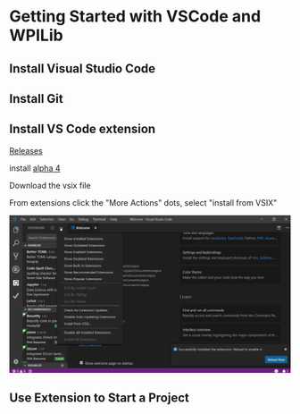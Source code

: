 # Getting Started with VSCode and WPILib

## Install Visual Studio Code

## Install Git

## Install VS Code extension

[Releases](https://github.com/wpilibsuite/vscode-wpilib/releases)

install [alpha 4](https://github.com/wpilibsuite/vscode-wpilib/releases/tag/v2019.0.0-alpha-4)

Download the vsix file

From extensions click the "More Actions" dots, select "install from VSIX"

![Install VSIX](install_vsix.png)

## Use Extension to Start a Project